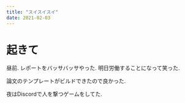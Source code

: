 ```yaml
---
title: "スイスイスイ"
date: 2021-02-03
---
```


# 起きて
昼前. レポートをバッサバッサやった. 明日労働することになって笑った.

論文のテンプレートがビルドできたので良かった.

夜はDiscordで人を撃つゲームをしてた.